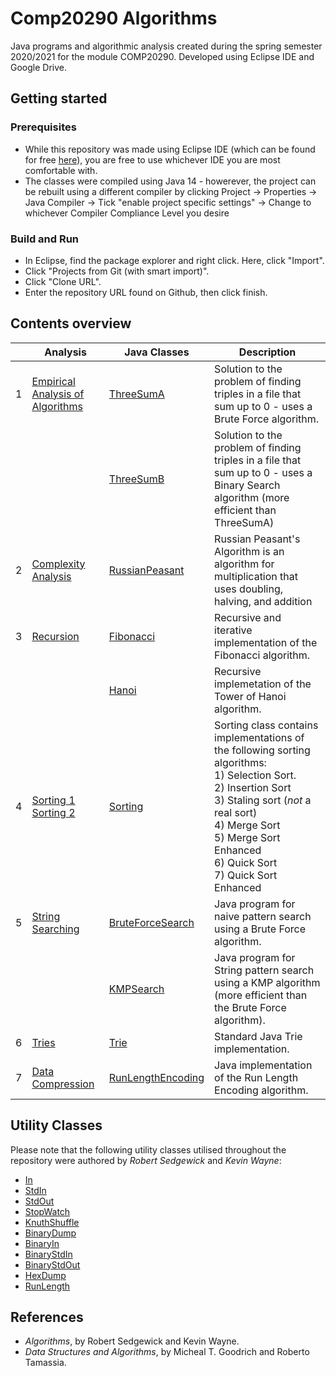 # Comp20290 Algorithms 
Java programs and algorithmic analysis created during the spring semester 2020/2021 for the module COMP20290. Developed using Eclipse IDE and Google Drive. 

## Getting started
### Prerequisites 
* While this repository was made using Eclipse IDE (which can be found for free [here](https://www.eclipse.org/downloads/packages/release/kepler/sr1/eclipse-ide-java-developers)), you are free to use whichever IDE you are most comfortable with. 
* The classes were compiled using Java 14 - howerever, the project can be rebuilt using a different compiler by clicking Project -> Properties -> Java Compiler -> Tick "enable project specific settings" -> Change to whichever Compiler Compliance Level you desire <br/>

### Build and Run 
* In Eclipse, find the package explorer and right click. Here, click "Import".
* Click "Projects from Git (with smart import)".
* Click "Clone URL".
* Enter the repository URL found on Github, then click finish. 

## Contents overview
|   | Analysis | Java Classes | Description |
|---| ---- | ---- | ----------- | 
| 1 | [Empirical Analysis of Algorithms](https://github.com/CompAlgorithms/algorithms20290-2021-repository-noemiBa/blob/main/comp20290_Practicals/wk3_complexity_analysis/Practical%202%20-%20Analysis%20of%20Russian%20Peasant%20Algorithm.pdf) | [ThreeSumA](./comp20290_Practicals/wk2/ThreeSumA.java) | Solution to the problem of finding triples in a file that sum up to 0 - uses a Brute Force algorithm. |  
|   |   | [ThreeSumB](./comp20290_Practicals/wk2/ThreeSumB.java) | Solution to the problem of finding triples in a file that sum up to 0 - uses a Binary Search algorithm (more efficient than ThreeSumA) | 
| 2 | [Complexity Analysis](https://github.com/CompAlgorithms/algorithms20290-2021-repository-noemiBa/blob/main/comp20290_Practicals/wk2/Practical%201_%20Empirical%20Analysis%20of%20Algorithms.pdf) | [RussianPeasant](./comp20290_Practicals/wk3_complexity_analysis/RussianPeasant.java) | Russian Peasant's Algorithm is an algorithm for multiplication that uses doubling, halving, and addition | 
| 3 | [Recursion](https://github.com/CompAlgorithms/algorithms20290-2021-repository-noemiBa/blob/main/comp20290_Practicals/wk4_recursion/Practical3_analysis_and_writtenQuestions.docx.pdf) | [Fibonacci](./comp20290_Practicals/wk4_recursion/Fibonacci.java) | Recursive and iterative implementation of the Fibonacci algorithm. |  
|   |   | [Hanoi](./comp20290_Practicals/wk4_recursion/Hanoi.java) | Recursive implemetation of the Tower of Hanoi algorithm. | 
| 4 | [Sorting 1](https://github.com/CompAlgorithms/algorithms20290-2021-repository-noemiBa/blob/main/comp20290_Practicals/wk5towk7_sorting/Practical4_Analysis_and_WrittenQuestions.docx.pdf) <br/> [Sorting 2](https://github.com/CompAlgorithms/algorithms20290-2021-repository-noemiBa/blob/main/comp20290_Practicals/wk5towk7_sorting/Practical5_Analysis.pdf) | [Sorting](./comp20290_Practicals/wk5towk7_sorting/Sorting.java) | Sorting class contains implementations of the following sorting algorithms: <br/> 1) Selection Sort. <br/> 2) Insertion Sort <br/> 3) Staling sort (*not* a real sort) <br/> 4) Merge Sort <br/> 5) Merge Sort Enhanced <br/> 6) Quick Sort <br/> 7) Quick Sort Enhanced |  
| 5 | [String Searching](https://github.com/CompAlgorithms/algorithms20290-2021-repository-noemiBa/blob/main/comp20290_Practicals/wk8_stringsearching/Practical%208_Searching%20Algorithms.pdf) | [BruteForceSearch](./comp20290_Practicals/wk8_stringsearching/BruteForceSearch.java) | Java program for naive pattern search using a Brute Force algorithm. |  
|   |   | [KMPSearch](./comp20290_Practicals/wk8_stringsearching/KMPsearch.java) | Java program for String pattern search using a KMP algorithm (more efficient than the Brute Force algorithm). | 
| 6 | [Tries](https://github.com/CompAlgorithms/algorithms20290-2021-repository-noemiBa/blob/main/comp20290_Practicals/wk9_tries/Practical8_Tries.pdf) | [Trie](./comp20290_Practicals/wk9_tries/Trie.java) | Standard Java Trie implementation. |  
| 7 | [Data Compression](https://github.com/CompAlgorithms/algorithms20290-2021-repository-noemiBa/blob/main/comp20290_Practicals/wk10_runlength/Practical9_Run%20Length.pdf) | [RunLengthEncoding](./comp20290_Practicals/wk10_runlength/RunLengthEncoding.java) | Java implementation of the Run Length Encoding algorithm. | 

## Utility Classes
Please note that the following utility classes utilised throughout the repository were authored by *Robert Sedgewick* and *Kevin Wayne*:
* [In](./comp20290_Practicals/wk2/In.java)
* [StdIn](./comp20290_Practicals/wk2/StdIn.java)
* [StdOut](./comp20290_Practicals/wk2/StdOut.java)
* [StopWatch](./comp20290_Practicals/wk2/Stopwatch.java)
* [KnuthShuffle](./comp20290_Practicals/wk5towk7_sorting/KnuthShuffle.java)
* [BinaryDump](/comp20290_Practicals/wk10_runlength/BinaryDump.java)
* [BinaryIn](./comp20290_Practicals/wk10_runlength/BinaryIn.java)
* [BinaryStdIn](./comp20290_Practicals/wk10_runlength/BinaryStdIn.java)
* [BinaryStdOut](./comp20290_Practicals/wk10_runlength/BinaryStdOut.java)
* [HexDump](./comp20290_Practicals/wk10_runlength/HexDump.java)
* [RunLength](./comp20290_Practicals/wk10_runlength/RunLength.java) 

## References
* *Algorithms*, by Robert Sedgewick and Kevin Wayne.
* *Data Structures and Algorithms*, by Micheal T. Goodrich and Roberto Tamassia.
